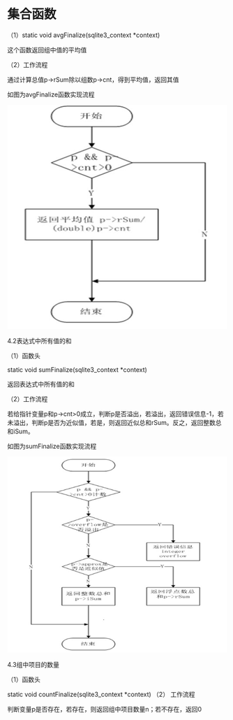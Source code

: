 # 集合函数

（1）static void avgFinalize(sqlite3_context *context)

这个函数返回组中值的平均值

（2）工作流程

通过计算总值p->rSum除以组数p->cnt，得到平均值，返回其值

如图为avgFinalize函数实现流程

<img src='avgFinalize函数.jpg'>

4.2表达式中所有值的和

（1）函数头

static void sumFinalize(sqlite3_context *context)

返回表达式中所有值的和

（2）工作流程

若给指针变量p和p->cnt>0成立，判断p是否溢出，若溢出，返回错误信息-1，若未溢出，判断p是否为近似值，若是，则返回近似总和rSum。反之，返回整数总和iSum。

如图为sumFinalize函数实现流程

<img src='sumFinalize函数.jpg'>

4.3组中项目的数量

（1）函数头

static void countFinalize(sqlite3_context *context)
（2）	工作流程

判断变量p是否存在，若存在，则返回组中项目数量n；若不存在，返回0
